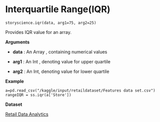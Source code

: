 
# Interquartile Range(IQR)

```python3
storyscience.iqr(data, arg1=75, arg2=25)
```
Provides IQR value for an array.

**Arguments**

- **data** : An Array , containing numerical values 
- **arg1** : An Int , denoting value for upper quartile

- **arg2** : An Int, denoting value for lower quartile

**Example**

```
a=pd.read_csv("/kaggle/input/retaildataset/Features data set.csv")
rangeIQR = ss.iqr(a['Store'])
```
**Dataset**

<a href="https://www.kaggle.com/manjeetsingh/retaildataset" target="_blank">Retail Data Analytics</a>






